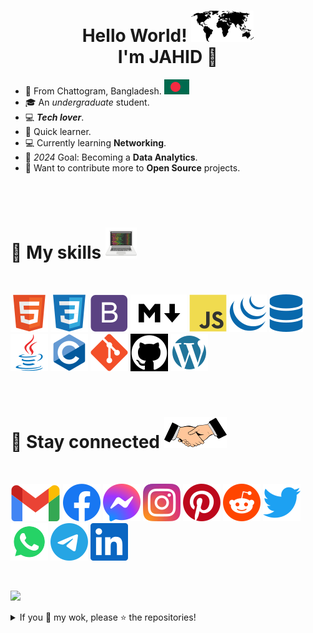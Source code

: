 <h1 align="center">Hello World! <img title="hello world" alt="hello world" src="assets/flags/world-map.svg"> <br> I'm JAHID &#128075; </h1>

* &#128205; From Chattogram, Bangladesh. ![bd flag](assets/flags/bd.svg)
* &#127891; An *undergraduate* student.
* &#128187; ***Tech lover***.
* &#128214; Quick learner.
* &#128187; Currently learning **Networking**.
* &#127941; *2024* Goal: Becoming a **Data Analytics**.
* &#129309; Want to contribute more to **Open Source** projects.

<br><br>

<h1> &#128681; My skills <img src="assets/others/coding.svg"> </h1>

<br>

<i><img title="HTML" alt="HTML" src="assets/skills/html5.svg"/></i>
<i><img title="CSS" alt="CSS" src="assets/skills/css3.svg"/></i>
<i><img title="Bootstrap" alt="Bootstrap" src="assets/skills/bootstrap.svg"/></i>
<i><img title="Markdown" alt="Markdown" src="assets/skills/markdown.svg"/></i>
<i><img title="JavaScript" alt="JavaScript" src="assets/skills/javascript.svg"/></i>
<i><img title="jQuery" alt="jQuery" src="assets/skills/jquery.svg"/></i>
<i><img title="SQL" alt="sql" src="assets/skills/database.svg"/></i>
<i><img title="Java" alt="Java" src="assets/skills/java.svg"/></i>
<i><img title="C" alt="C" src="assets/skills/c.svg"/></i>
<i><img title="Git" alt="Git" src="assets/skills/git.svg"/></i>
<i><img title="GitHub" alt="GitHub" src="assets/skills/github.svg"/></i>
<i><img title="WordPress" alt="WordPress" src="assets/skills/wordpress.svg"/></i>

<br>

<h1> &#128681; Stay connected <img src="assets/others/handshake.svg"> </h1>

<br>

<a href="mailto:jahid2811official@gmail.com" target="_blank"><img alt="Email" title="Email" src="assets/social/gmail.svg"/></a>
<a href="https://www.facebook.com/mrdeveloperjis" target="_blank"><img alt="Facebook" title="Facebook" src="assets/social/facebook.svg"/></a>
<a href="https://m.me/mrdeveloperjis" target="_blank"><img alt="Messenger" title="Messenger" src="assets/social/messenger.svg"/></a>
<a href="https://www.instagram.com/mrdeveloperjis" target="_blank"><img alt="Instagram" title="Instagram" src="assets/social/instagram.svg"/></a>
<a href="https://www.pinterest.com/mrdeveloperjis" target="_blank"><img alt="Pinterest" title="Pinterest" src="assets/social/pinterest.svg"/></a>
<a href="https://www.reddit.com/user/mrdeveloperjis" target="_blank"><img alt="Reddit" title="Reddit" src="assets/social/reddit.svg"/></a>
<a href="https://www.twitter.com/mrdeveloperjis" target="_blank"><img alt="Twitter" title="Twitter" src="assets/social/twitter.svg"/></a>
<a href="https://wa.me/+8801956185620" target="_blank"><img alt="WhatsApp" title="WhatsApp" src="assets/social/whatsapp.svg"/></a>
<a href="https://www.t.me/mrdeveloperjis" target="_blank"><img alt="Telegram" title="Telegram" src="assets/social/telegram.svg"/></a>
<a href="https://www.linkedin.com/in/mrdeveloperjis" target="_blank"><img alt="LinkedIn" title="LinkedIn" src="assets/social/linkedin.svg"/></a>

<br>

[![](https://img.shields.io/badge/Md.%20Jahidul%20Islam%20Sujan-MrDevelopeJIS-blue?logo=github&logoColor=white)](https://github.com/topics/mrdeveloperjis)

<details>

<summary>If you &#128150; my wok, please &#11088; the repositories!</summary>

<br>

![GitHub stats](https://github-readme-stats.vercel.app/api?username=mrdeveloperjis&count_private=true&show_icons=true&include_all_commits=true)

![Github streak stats](https://github-readme-streak-stats.herokuapp.com/?user=mrdeveloperjis)

</details>
